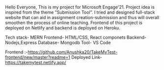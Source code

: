 Hello Everyone,
This is my project for Microsoft Engage'21.
Project idea is inspired from the theme "Submission Tool".
I tried and designed full-stack website that can aid in assignment creation-submission and thus will overall smoothen the process of online teaching.
Frontend of this project is deployed on Netlify and backend is deployed on Heroku.

Tech stack- MERN
Frontend- HTML/CSS, React componets
Backend- Nodejs,Express
Database- Mongodb
Tool- VS Code

Frontend :-https://github.com/Anushka20/TakeMyTest-frontend/new/master?readme=1
Deployed Link-https://takemytest.netlify.app/
